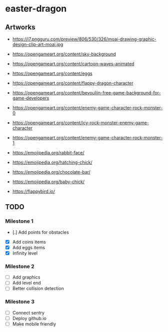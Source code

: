 # easter-dragon

## Artworks ##

- https://i7.pngguru.com/preview/806/530/326/moai-drawing-graphic-design-clip-art-moai.jpg
- https://opengameart.org/content/sky-background
- https://opengameart.org/content/cartoon-waves-animated
- https://opengameart.org/content/eggs
- https://opengameart.org/content/flappy-dragon-character
- https://opengameart.org/content/bevouliin-free-game-background-for-game-developers
- https://opengameart.org/content/enemy-game-character-rock-monster-0
- https://opengameart.org/content/icy-rock-monster-enemy-game-character
- https://opengameart.org/content/enemy-game-character-rock-monster-1


- https://emojipedia.org/rabbit-face/
- https://emojipedia.org/hatching-chick/
- https://emojipedia.org/chocolate-bar/
- https://emojipedia.org/baby-chick/

- https://flappybird.io/

## TODO ##

### Milestone 1 ###
- [.] Add points for obstacles 
- [x] Add coins items
- [x] Add eggs items
- [x] Infinity level

### Milestone 2 ###
- [ ] Add graphics
- [ ] Add level end
- [ ] Better collision detection

### Milestone 3 ###
- [ ] Connect sentry
- [ ] Deploy github.io
- [ ] Make mobile friendly